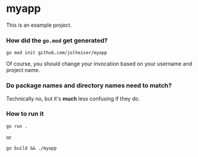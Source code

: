 # myapp

This is an example project.

### How did the `go.mod` get generated?

```shell
go mod init github.com/jolheiser/myapp
```

Of course, you should change your invocation based on your username and project name.

### Do package names and directory names need to match?

Technically no, but it's **much** less confusing if they do.

### How to run it

```shell
go run .
```
or
```shell
go build && ./myapp
```

